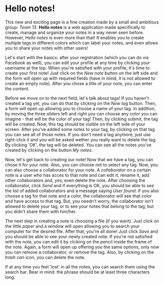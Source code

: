 # Hello notes!

This new and exciting page is a fine creation made by a small and ambitious group:
*Team 13*. **Hello notes** is a web application made specifically to create,
manage and organize your notes in a way never seen before. However, *Hello notes* is
even more than that! It enables you to create multiple tags in different colors
which can label your notes, and even allows you to share your notes with other users!

Let's start with the basics: after your registration (which you can do via *Facebook* as well),
you can edit your profile at any time by clicking your username at the top. When you're
satisfied with your profile, it's time to create your first note! Just click on the *New note* button
on the left side and the form will open up with required fields (have in mind,
it is not allowed to create an empty note). After you chose a title of your note,
you can enter the content.

Before we move on to the next field, let's talk about tags! If you haven't created a tag yet,
you can do that by clicking on the <i>New tag</i> button. Then, a form will open up
allowing you to choose a name of your tag. In addition, by moving the three sliders left and right
you can choose any color you can imagine - that will be the color of your tag!
Then, by clicking submit, the tag will be created.
Now, this tag should be visible on the left side of your screen.
After you've added some notes to your tag, by clicking on that tag you can see all of those notes.
If you don't need a tag anymore, just use right-click it and you will be asked wether you really want 
to delete the tag. By clicking 'OK', the tag will be deleted.
You can see all the notes you've created by clicking on the button *My notes*.

Now, let's get back to creating our note! Now that we have a tag, you can chose
it for your note. Also, you can choose not to select any tag. Now, you can also choose
a collaborator for your note. A *collaborator* on a certain note is a user
who has acces to that note and can edit it, rename it, add other collaborators and,
yes, even delete the note. After choosing the collaborator, click *Send*
and if everything is OK, you should be able to see the list of added collaborators
and a message saying *User found*.
If you also choose a tag for that note and a color, the collaborator will see that color and have access to that tag.
But, you needn't worry, the collaborator isn't allowed to delete your tag, or to see your notes
that belong to the tag, but you didn't share them with him/her.

The next step in creating a note is choosing a file (if you want). Just click on
the little *paper* and a window will open allowing you to search your computer for the
desired file. After that, you're all done! Just click *Save* and you should
be able to see your newly created note. If you're not satisfied with the note,
you can edit it by clciking on the pencil inside the frame of the note. Again,
a form will open up offering you the same options, only now you can remove
a collaborator, or remove the tag. Also, by clicking on the *trash can* icon,
you can delete the note.

If at any time you feel 'lost' in all the notes, you can search them using the
search bar. Bear in mind: the phrase should be at least three characters long.


